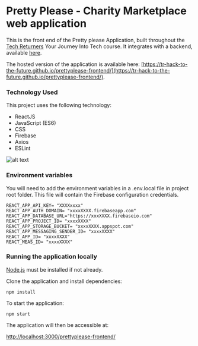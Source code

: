 # Pretty Please - Charity Marketplace web application 

This is the front end of the Pretty please Application, built throughout the [Tech Returners](https://techreturners.com) Your Journey Into Tech course. It integrates with a backend, available [here](https://github.com/tr-hack-to-the-future/prettyplease-backend).

The hosted version of the application is available here: [https://tr-hack-to-the-future.github.io/prettyplease-frontend/](https://tr-hack-to-the-future.github.io/prettyplease-frontend/).

### Technology Used

This project uses the following technology:

- ReactJS
- JavaScript (ES6)
- CSS
- Firebase
- Axios
- ESLint


![alt text](https://github.com/tr-hack-to-the-future/prettyplease-frontend/blob/master/pretty-please_screenshot.png)

### Environment variables
You will need to add the environment variables in a .env.local file in project root folder.
This file will contain the Firebase configuration credentials.

    REACT_APP_API_KEY= "XXXXxxxx"
    REACT_APP_AUTH_DOMAIN= "xxxxXXXX.firebaseapp.com"
    REACT_APP_DATABASE_URL="https://xxxXXXX.firebaseio.com"
    REACT_APP_PROJECT_ID= "xxxxXXXX"
    REACT_APP_STORAGE_BUCKET= "xxxxXXXX.appspot.com"
    REACT_APP_MESSAGING_SENDER_ID= "xxxxXXXX"
    REACT_APP_ID= "xxxxXXXX"
    REACT_MEAS_ID= "xxxxXXXX"



### Running the application locally

[Node.js](https://nodejs.org/en/) must be installed if not already.

Clone the application and install dependencies:

    npm install

To start the application:

    npm start

The application will then be accessible at:

[http://localhost:3000/prettyplease-frontend/](http://localhost:3000/prettyplease-frontend/)




